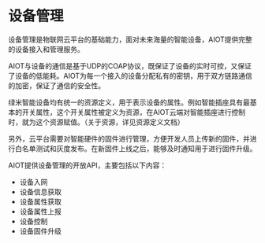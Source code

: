 # 设备管理

设备管理是物联网云平台的基础能力，面对未来海量的智能设备，AIOT提供完整的设备接入和管理服务。

AIOT与设备的通信是基于UDP的COAP协议，既保证了设备的实时可控，又保证了设备的低能耗。AIOT为每一个接入的设备分配私有的密钥，用于双方链路通信的加密，保证了通信的安全性。

绿米智能设备均有统一的资源定义，用于表示设备的属性。例如智能插座具有最基本的开关属性，这个开关属性被定义为资源，在AIOT云端对智能插座进行控制时，就为这个资源赋值。（关于资源，详见资源定义文档）

另外，云平台需要对智能硬件的固件进行管理，方便开发人员上传新的固件，并进行白名单测试和灰度发布。在新固件上线之后，能够及时通知用于进行固件升级。

AIOT提供设备管理的开放API，主要包括以下内容：

- 设备入网
- 设备信息获取
- 设备属性获取
- 设备属性上报
- 设备控制
- 设备固件升级
